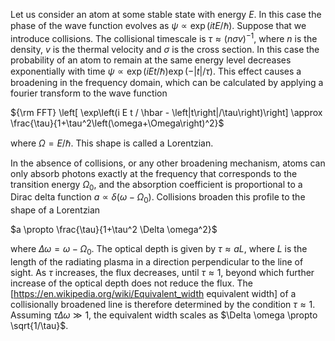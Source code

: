 Let us consider an atom at some stable state with energy $E$. In this case the phase of the wave function evolves as $\psi \propto \exp \left(i t E/ \hbar \right)$. Suppose that we introduce collisions. The collisional timescale is $\tau \approx \left(n \sigma v\right)^{-1}$, where $n$ is the density, $v$ is the thermal velocity and $\sigma$ is the cross section. In this case the probability of an atom to remain at the same energy level decreases exponentially with time $\psi \propto \exp\left(i E t/ \hbar\right) \exp\left(-\left|t\right| /\tau \right)$. This effect causes a broadening in the frequency domain, which can be calculated by applying a fourier transform to the wave function

${\rm FFT} \left[ \exp\left(i E t / \hbar - \left|t\right|/\tau\right)\right] \approx \frac{\tau}{1+\tau^2\left(\omega+\Omega\right)^2}$

where $\Omega = E/\hbar$. This shape is called a Lorentzian.

In the absence of collisions, or any other broadening mechanism, atoms can only absorb photons exactly at the frequency that corresponds to the transition energy $\Omega_0$, and the absorption coefficient is proportional to a Dirac delta function $a \propto \delta \left(\omega - \Omega_0 \right)$. Collisions broaden this profile to the shape of a Lorentzian

$a \propto \frac{\tau}{1+\tau^2 \Delta \omega^2}$

where $\Delta \omega = \omega - \Omega_0$. The optical depth is given by $\tau \approx a L$, where $L$ is the length of the radiating plasma in a direction perpendicular to the line of sight. As $\tau$ increases, the flux decreases, until $\tau \approx 1$, beyond which further increase of the optical depth does not reduce the flux. The [https://en.wikipedia.org/wiki/Equivalent_width equivalent width] of a collisionally broadened line is therefore determined by the condition $\tau \approx 1$. Assuming $\tau \Delta \omega \gg 1$, the equivalent width scales as $\Delta \omega \propto \sqrt{1/\tau}$.